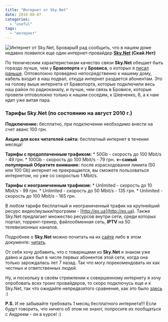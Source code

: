 ```yaml
---
title: "Интернет от Sky.Net"
date: 2010-08-07
categories: 
  - "useful"
tags: 
  - "интернет"
---
```


![Интернет от Sky.Net, Бровары](http://shevchenko4a.brovary.org/wp-content/uploads/2010/08/Skynet_logo.jpg "Интернет от Sky.Net, Бровары")Я рад сообщить, что в нашем доме недавно появился еще один интернет-провайдер **[Sky.Net](http://sky-net.com.ua/) (Скай.Нет)**

По техническим характеристикам качество связи **Sky.Net** обещает быть гораздо лучше, чем у **Бравопорта** и у **Бровиса**, о которых я [писал раньше](http://shevchenko4a.brovary.org/internet-ot-brovis-net/). Оптоволокно проведено непосредственно к нашему дому, кабель входит в наш подвал, откуда интернет раздается абонентам. Это на голову выше интернета от Бравопорта, которые подключили весь наш район по радиоканалу, и лучше, чем связь в Бровисе, которые провели оптоволокно только к нашим соседям, к Шевченко, 6, а к нам <!--more-->идет уже витая пара.

### Тарифы **Sky.Net** (по состоянию на август 2010 г.)

**Подключение:** бесплатно, при подключении необходимо внести на счет аванс 100 грн.

**Акция для всех читателей сайта:** бесплатный интернет в течении месяца!

**Тарифы с предоплаченным трафиком:** \* 50Gb - скорость до 100 Mbit/s - 49 грн. \* 100Gb - скорость до 100 Mbit/s - 79 грн. **<--самый популярный** **Обратите внимание:** после израсходования лимита (50 или 100 Gb) интернет не прекращается, вы сможете пользоваться интернетом, но уже со скоростью 1 Mbit/s.

**Тарифы с неограниченным трафиком:** \* Unlimited - скорость до 10 Mbit/s - 99 грн. \* Unlimited - скорость до 50 Mbit/s - 135 грн. \* Unlimited - скорость до 100 Mbit/s - 165 грн.

В любом тарифе бесплатный и неограниченный трафик на крупнейший ресурс видео/музыки/программ - [http://ex.ua](http://ex.ua). Также Sky.Net предлагает множество ресурсов внутри сети, среди которых портал, торрент-трекер, файлообменная сеть, **IPTV** на 50 телевизионных каналов.

Подробнее о **Sky.Net** можно почитать на их [сайте](http://sky-net.com.ua/) либо в этом документе: [читать](https://docs.google.com/fileview?id=0B15gOycbY2u7ZTQ5YjMyOWYtOTRjMy00YWIyLWFjYTUtYzYyM2FjOTRkZTU5&hl=ru&authkey=CMG239oM).

От себя хочу добавить, что с товарищами из **Sky.Net** я знаком уже давно и даже был в числе первых абонентов этой сети, когда она только зарождалась лет 7 назад. Так что могу порекомендовать их как честных и ответственных людей.

Ну, и поскольку в своём стремлении к совершенному интернету я хочу опробовать всех троих провайдеров, то скоро подключусь еще и к Sky.Net, так что ожидайте непредвзятого сравнения, как это было [здесь](http://shevchenko4a.brovary.org/brovis-net-vs-bravoport/) :)

**P.S.** И не забывайте требовать 1 месяц бесплатного интернета!!! Если будут говорить, что ничего об этом не знают, попросите их пообщаться с Андреем - он в курсе! :)
